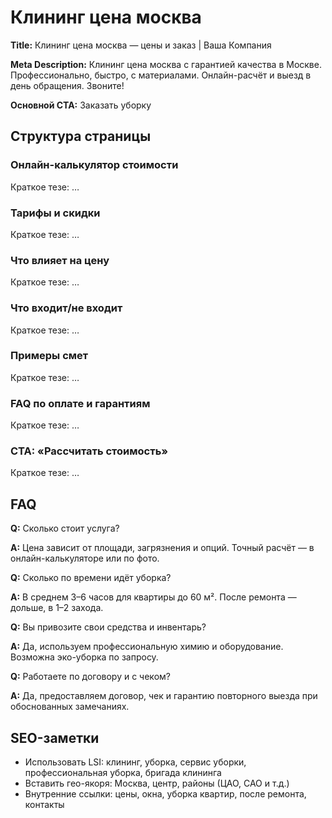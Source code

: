# Клининг цена москва

**Title:** Клининг цена москва — цены и заказ | Ваша Компания

**Meta Description:** Клининг цена москва с гарантией качества в Москве. Профессионально, быстро, с материалами. Онлайн-расчёт и выезд в день обращения. Звоните!

**Основной CTA:** Заказать уборку

## Структура страницы
### Онлайн-калькулятор стоимости
Краткое тезе: …
### Тарифы и скидки
Краткое тезе: …
### Что влияет на цену
Краткое тезе: …
### Что входит/не входит
Краткое тезе: …
### Примеры смет
Краткое тезе: …
### FAQ по оплате и гарантиям
Краткое тезе: …
### CTA: «Рассчитать стоимость»
Краткое тезе: …

## FAQ
**Q:** Сколько стоит услуга?

**A:** Цена зависит от площади, загрязнения и опций. Точный расчёт — в онлайн-калькуляторе или по фото.

**Q:** Сколько по времени идёт уборка?

**A:** В среднем 3–6 часов для квартиры до 60 м². После ремонта — дольше, в 1–2 захода.

**Q:** Вы привозите свои средства и инвентарь?

**A:** Да, используем профессиональную химию и оборудование. Возможна эко-уборка по запросу.

**Q:** Работаете по договору и с чеком?

**A:** Да, предоставляем договор, чек и гарантию повторного выезда при обоснованных замечаниях.

## SEO-заметки
- Использовать LSI: клининг, уборка, сервис уборки, профессиональная уборка, бригада клининга
- Вставить гео-якоря: Москва, центр, районы (ЦАО, САО и т.д.)
- Внутренние ссылки: цены, окна, уборка квартир, после ремонта, контакты
